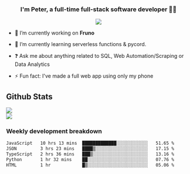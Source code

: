 
### <div align="center">I'm Peter, a full-time full-stack software developer 👨‍💻</div>  
<div align="center">
<a href="https://ko-fi.com/theofficialpeter" target="_blank" style="display: inline-block;">
                <img
                    src="https://img.shields.io/badge/Donate-Ko--fi-F16061.svg?style=flat-square&logo=ko-fi" 
                    align="center"
                />
            </a> 
</div>  

- 🔭 I’m currently working on **Fruno**  
  

- 🌱 I’m currently learning serverless functions & pycord.  
  

- ❓ Ask me about anything related to SQL, Web Automation/Scraping or Data Analytics  
  

- ⚡ Fun fact: I've made a full web app using only my phone  
  



## Github Stats  
![](https://github-readme-stats.vercel.app/api?username=TheOfficialPeter&theme=tokyonight&hide_border=true&include_all_commits=false&count_private=false)<br/>
![](https://github-readme-stats.vercel.app/api/top-langs/?username=TheOfficialPeter&theme=tokyonight&hide_border=true&include_all_commits=false&count_private=false&layout=compact)

<h3>Weekly development breakdown</h3>

<!--START_SECTION:waka-->

```txt
JavaScript   10 hrs 13 mins  █████████████░░░░░░░░░░░░   51.65 %
JSON         3 hrs 23 mins   ████▒░░░░░░░░░░░░░░░░░░░░   17.15 %
TypeScript   2 hrs 36 mins   ███▒░░░░░░░░░░░░░░░░░░░░░   13.16 %
Python       1 hr 32 mins    ██░░░░░░░░░░░░░░░░░░░░░░░   07.76 %
HTML         1 hr            █▒░░░░░░░░░░░░░░░░░░░░░░░   05.06 %
```

<!--END_SECTION:waka-->
